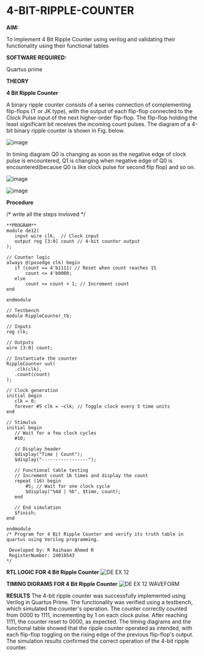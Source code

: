 # 4-BIT-RIPPLE-COUNTER

**AIM:**

To implement  4 Bit Ripple Counter using verilog and validating their functionality using their functional tables

**SOFTWARE REQUIRED:**

Quartus prime

**THEORY**

**4 Bit Ripple Counter**

A binary ripple counter consists of a series connection of complementing flip-flops (T or JK type), with the output of each flip-flop connected to the Clock Pulse input of the next higher-order flip-flop. The flip-flop holding the least significant bit receives the incoming count pulses. The diagram of a 4-bit binary ripple counter is shown in Fig. below.

![image](https://github.com/naavaneetha/4-BIT-RIPPLE-COUNTER/assets/154305477/cb4b74d4-31ab-4359-95d0-d22e67daba13)

In timing diagram Q0 is changing as soon as the negative edge of clock pulse is encountered, Q1 is changing when negative edge of Q0 is encountered(because Q0 is like clock pulse for second flip flop) and so on.

![image](https://github.com/naavaneetha/4-BIT-RIPPLE-COUNTER/assets/154305477/a573a7d6-014e-4e54-93e6-e2ac9530960b)

![image](https://github.com/naavaneetha/4-BIT-RIPPLE-COUNTER/assets/154305477/85e1958a-2fc1-49bb-9a9f-d58ccbf3663c)

**Procedure**

/* write all the steps invloved */
~~~
**PROGRAM**
module de12(
   input wire clk,  // Clock input
   output reg [3:0] count // 4-bit counter output
);

// Counter logic
always @(posedge clk) begin
   if (count == 4'b1111) // Reset when count reaches 15
       count <= 4'b0000;
   else
       count <= count + 1; // Increment count
end

endmodule

// Testbench
module RippleCounter_tb;

// Inputs
reg clk;

// Outputs
wire [3:0] count;

// Instantiate the counter
RippleCounter uut(
   .clk(clk),
   .count(count)
);

// Clock generation
initial begin
   clk = 0;
   forever #5 clk = ~clk; // Toggle clock every 5 time units
end

// Stimulus
initial begin
   // Wait for a few clock cycles
   #10;
   
   // Display header
   $display("Time | Count");
   $display("-----------------");
   
   // Functional table testing
   // Increment count 16 times and display the count
   repeat (16) begin
       #5; // Wait for one clock cycle
       $display("%4d | %b", $time, count);
   end
   
   // End simulation
   $finish;
end

endmodule
/* Program for 4 Bit Ripple Counter and verify its truth table in quartus using Verilog programming.

 Developed by: R Raihaan Ahmed R 
 RegisterNumber: 24010543
*/
~~~
**RTL LOGIC FOR 4 Bit Ripple Counter**
![DE EX 12](https://github.com/user-attachments/assets/26905a21-6802-4ed4-a229-3639c5e6fa26)

**TIMING DIGRAMS FOR 4 Bit Ripple Counter**
![DE EX 12 WAVEFORM](https://github.com/user-attachments/assets/dfebca97-1c69-4687-8cce-cf68895432a0)

**RESULTS**
The 4-bit ripple counter was successfully implemented using Verilog in Quartus Prime. The functionality was verified using a testbench, which simulated the counter's operation. The counter correctly counted from 0000 to 1111, incrementing by 1 on each clock pulse. After reaching 1111, the counter reset to 0000, as expected. The timing diagrams and the functional table showed that the ripple counter operated as intended, with each flip-flop toggling on the rising edge of the previous flip-flop's output. The simulation results confirmed the correct operation of the 4-bit ripple counter.
